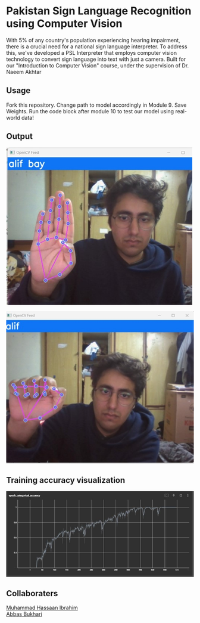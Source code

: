 # Pakistan Sign Language Recognition using Computer Vision

With 5% of any country's population experiencing hearing impairment, there is a crucial need for a national sign language interpreter. To address this, we've developed a PSL Interpreter that employs computer vision technology to convert sign language into text with just a camera. 
Built for our "Introduction to Computer Vision" course, under the supervision of Dr. Naeem Akhtar

## Usage

Fork this repository. Change path to model accordingly in Module 9. Save Weights. Run the code block after module 10 to test our model using real-world data!

## Output

![Alt text](notes/demo1.jpg "ex2")

![Alt text](notes/demo2.jpg "ex1")

## Training accuracy visualization


![Alt text](notes/epoch_accuracy_tensorboard.jpg)


## Collaboraters 

[Muhammad Hassaan Ibrahim](https://www.linkedin.com/in/hassaanibrahim/)
<br>
[Abbas Bukhari](https://www.linkedin.com/in/muhammad-abbas-bukhari-7b0552233/)




